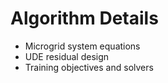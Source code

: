 # Algorithm Details
 
- Microgrid system equations
- UDE residual design
- Training objectives and solvers 